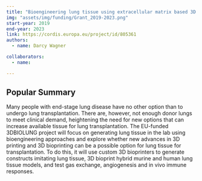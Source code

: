 ```yaml
---
title: "Bioengineering lung tissue using extracellular matrix based 3D bioprinting"
img: "assets/img/funding/Grant_2019-2023.png"
start-year: 2019
end-year: 2023
link: https://cordis.europa.eu/project/id/805361
authors:
  - name: Darcy Wagner

collaborators:
  - name: 

---
```


## Popular Summary

Many people with end-stage lung disease have no other option than to undergo lung transplantation. There are, however, not enough donor lungs to meet clinical demand, heightening the need for new options that can increase available tissue for lung transplantation. The EU-funded 3DBIOLUNG project will focus on generating lung tissue in the lab using bioengineering approaches and explore whether new advances in 3D printing and 3D bioprinting can be a possible option for lung tissue for transplantation. To do this, it will use custom 3D bioprinters to generate constructs imitating lung tissue, 3D bioprint hybrid murine and human lung tissue models, and test gas exchange, angiogenesis and in vivo immune responses.